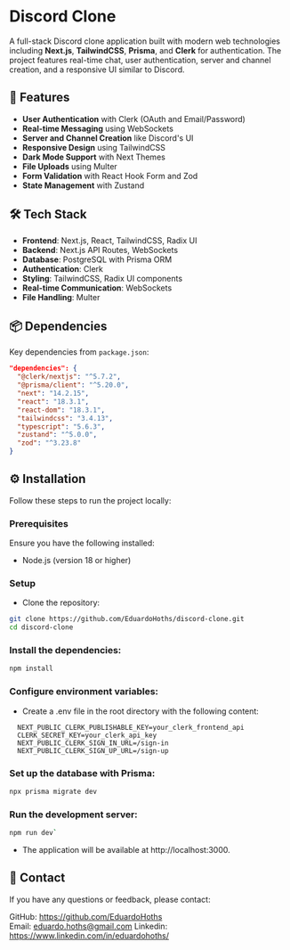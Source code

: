 # Discord Clone

A full-stack Discord clone application built with modern web technologies including **Next.js**, **TailwindCSS**, **Prisma**, and **Clerk** for authentication. The project features real-time chat, user authentication, server and channel creation, and a responsive UI similar to Discord.

## 🚀 Features

- **User Authentication** with Clerk (OAuth and Email/Password)
- **Real-time Messaging** using WebSockets
- **Server and Channel Creation** like Discord's UI
- **Responsive Design** using TailwindCSS
- **Dark Mode Support** with Next Themes
- **File Uploads** using Multer
- **Form Validation** with React Hook Form and Zod
- **State Management** with Zustand

## 🛠️ Tech Stack

- **Frontend**: Next.js, React, TailwindCSS, Radix UI
- **Backend**: Next.js API Routes, WebSockets
- **Database**: PostgreSQL with Prisma ORM
- **Authentication**: Clerk
- **Styling**: TailwindCSS, Radix UI components
- **Real-time Communication**: WebSockets
- **File Handling**: Multer

## 📦 Dependencies

Key dependencies from `package.json`:

```json
"dependencies": {
  "@clerk/nextjs": "^5.7.2",
  "@prisma/client": "^5.20.0",
  "next": "14.2.15",
  "react": "18.3.1",
  "react-dom": "18.3.1",
  "tailwindcss": "3.4.13",
  "typescript": "5.6.3",
  "zustand": "^5.0.0",
  "zod": "^3.23.8"
}
```

## ⚙️ Installation
Follow these steps to run the project locally:

### Prerequisites
Ensure you have the following installed:

- Node.js (version 18 or higher)

### Setup
  - Clone the repository:

```bash
git clone https://github.com/EduardoHoths/discord-clone.git
cd discord-clone
```

### Install the dependencies:

```bash
npm install
```

### Configure environment variables:

- Create a .env file in the root directory with the following content:

```env
  NEXT_PUBLIC_CLERK_PUBLISHABLE_KEY=your_clerk_frontend_api
  CLERK_SECRET_KEY=your_clerk_api_key
  NEXT_PUBLIC_CLERK_SIGN_IN_URL=/sign-in
  NEXT_PUBLIC_CLERK_SIGN_UP_URL=/sign-up
```
### Set up the database with Prisma:

```bash
npx prisma migrate dev
```
### Run the development server:

```bash
npm run dev`
```

- The application will be available at http://localhost:3000.

## 📧 Contact
If you have any questions or feedback, please contact:

GitHub: https://github.com/EduardoHoths </br>
Email: eduardo.hoths@gmail.com
Linkedin: https://www.linkedin.com/in/eduardohoths/

